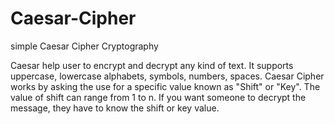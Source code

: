 # Caesar-Cipher
simple Caesar Cipher Cryptography

Caesar help user to encrypt and decrypt any kind of text.
It supports uppercase, lowercase alphabets, symbols, numbers, spaces.
Caesar Cipher works by asking the use for a specific value known as "Shift" or "Key".
The value of shift can range from 1 to n.
If you want someone to decrypt the message, they have to know the shift or key value.
